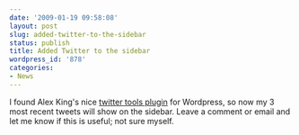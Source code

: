 ```yaml
---
date: '2009-01-19 09:58:08'
layout: post
slug: added-twitter-to-the-sidebar
status: publish
title: Added Twitter to the sidebar
wordpress_id: '878'
categories:
- News
---
```


I found Alex King's nice [twitter tools plugin](http://alexking.org/projects/wordpress) for Wordpress, so now my 3 most recent tweets will show on the sidebar. Leave a comment or email and let me know if this is useful; not sure myself.

 
